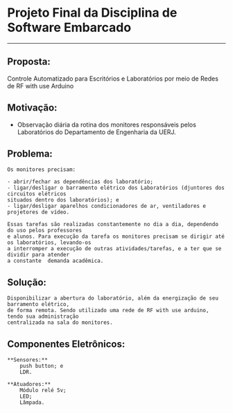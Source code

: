 # Projeto Final da Disciplina de Software Embarcado

---
## Proposta: 

  Controle Automatizado para Escritórios e Laboratórios por meio de Redes de RF with use Arduino 
	
## Motivação: 

  * Observação diária da rotina dos monitores responsáveis pelos Laboratórios do Departamento de
  Engenharia da UERJ.
	
## Problema:

	Os monitores precisam:
	
	- abrir/fechar as dependências dos laboratório;
	- ligar/desligar o barramento elétrico dos Laboratórios (djuntores dos circuitos elétricos
	situados dentro dos laboratórios); e
	- ligar/desligar aparelhos condicionadores de ar, ventiladores e projetores de vídeo.

	Essas tarefas são realizadas constantemente no dia a dia, dependendo do uso pelos professores
	e alunos. Para execução da tarefa os monitores precisam se dirigir até os laboratórios, levando-os
	a interromper a execução de outras atividades/tarefas, e a ter que se dividir para atender
	a constante  demanda acadêmica.
	
## Solução:

	Disponibilizar a abertura do laboratório, além da energização de seu barramento elétrico,
	de forma remota. Sendo utilizado uma rede de RF with use arduino, tendo sua administração
	centralizada na sala do monitores.

## Componentes Eletrônicos:
	**Sensores:**
		push button; e
		LDR.
		
	**Atuadores:**
		Módulo relé 5v;
		LED;
		Lâmpada.

<!--
By Alisson Cavalcante e Silva
26/10/2018
-->
